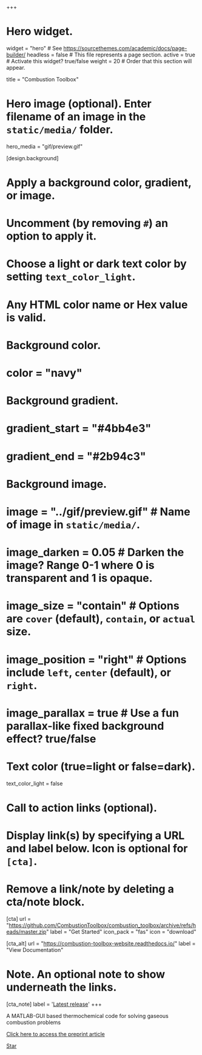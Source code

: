 +++
# Hero widget.
widget = "hero"  # See https://sourcethemes.com/academic/docs/page-builder/
headless = false  # This file represents a page section.
active = true  # Activate this widget? true/false
weight = 20  # Order that this section will appear.

title = "Combustion Toolbox"

# Hero image (optional). Enter filename of an image in the `static/media/` folder.
hero_media = "gif/preview.gif"

[design.background]
  # Apply a background color, gradient, or image.
  #   Uncomment (by removing `#`) an option to apply it.
  #   Choose a light or dark text color by setting `text_color_light`.
  #   Any HTML color name or Hex value is valid.

  # Background color.
  # color = "navy"
  
  # Background gradient.
  # gradient_start = "#4bb4e3"
  # gradient_end = "#2b94c3"
  
  # Background image.
  # image = "../gif/preview.gif"  # Name of image in `static/media/`.
  # image_darken = 0.05  # Darken the image? Range 0-1 where 0 is transparent and 1 is opaque.
  # image_size = "contain"  #  Options are `cover` (default), `contain`, or `actual` size.
  # image_position = "right"  # Options include `left`, `center` (default), or `right`.
  # image_parallax = true  # Use a fun parallax-like fixed background effect? true/false
  
  # Text color (true=light or false=dark).
  text_color_light = false

# Call to action links (optional).
#   Display link(s) by specifying a URL and label below. Icon is optional for `[cta]`.
#   Remove a link/note by deleting a cta/note block.
[cta]
  url = "https://github.com/CombustionToolbox/combustion_toolbox/archive/refs/heads/master.zip"
  label = "Get Started"
  icon_pack = "fas"
  icon = "download"
  
[cta_alt]
  url = "https://combustion-toolbox-website.readthedocs.io/"
  label = "View Documentation"

# Note. An optional note to show underneath the links.
[cta_note]
  label = '<a class="js-github-release" href="https://github.com/CombustionToolbox/combustion_toolbox/releases" data-repo="CombustionToolbox/combustion_toolbox">Latest release<!-- V --></a>'
+++

A MATLAB-GUI based thermochemical code for solving gaseous combustion problems

[Click here to access the preprint article](files/cuadra2024a_preprint.pdf)

<span style="text-shadow: none;"><a class="github-button" href="https://github.com/AlbertoCuadra/combustion_toolbox" data-icon="octicon-star" data-size="large" data-show-count="true" aria-label="Star this on GitHub">Star</a><script async defer src="https://buttons.github.io/buttons.js"></script></span>

